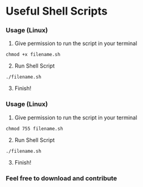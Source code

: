 # Useful Shell Scripts

### Usage (Linux)

  1. Give permission to run the script in your terminal

  ```
  chmod +x filename.sh
  ```

  2. Run Shell Script

  ```
  ./filename.sh
  ```

  3. Finish!


### Usage (Linux)

  1. Give permission to run the script in your terminal

  ```
  chmod 755 filename.sh
  ```

  2. Run Shell Script

  ```
  ./filename.sh
  ```

  3. Finish!

### Feel free to download and contribute
